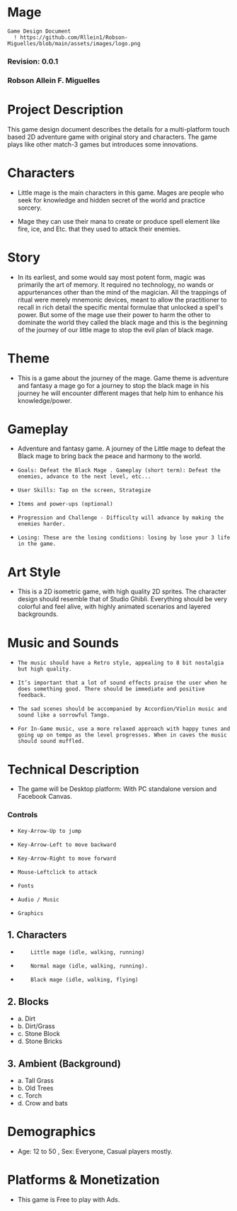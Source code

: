# Mage
   	Game Design Document
      ! https://github.com/Rllein1/Robson-Miguelles/blob/main/assets/images/logo.png

               	 
### Revision: 0.0.1 
 
### Robson Allein F. Miguelles

 
# Project Description
 
This game design document describes the details for a multi-platform touch based 2D adventure game with original story and characters. The game plays like other match-3 games but introduces some innovations.
 
# Characters
 
* Little mage is the main characters in this game. Mages are people who seek for knowledge and hidden secret of the world and practice sorcery.
 
* Mage they can use their mana to create or produce spell element like fire, ice, and Etc. that they used to attack their enemies.
 
# Story
* In its earliest, and some would say most potent form, magic was primarily the art of memory. It required no technology, no wands or appurtenances other than the mind of the magician. All the trappings of ritual were merely mnemonic devices, meant to allow the practitioner to recall in rich detail the specific mental formulae that unlocked a spell's power. But some of the mage use their power to harm the other to dominate the world they called the black mage and this is the beginning of the journey of our little mage to stop the evil plan of black mage.
 
# Theme
* This is a game about the journey of the mage. Game theme is adventure and fantasy a mage go for a journey to stop the black mage in his journey he will encounter different mages that help him to enhance his knowledge/power.
 
# Gameplay
* Adventure and fantasy game. A journey of the Little mage to defeat the Black mage to bring back the peace and harmony to the world.
 
*     Goals: Defeat the Black Mage . Gameplay (short term): Defeat the enemies, advance to the next level, etc...
*     User Skills: Tap on the screen, Strategize
*     Items and power-ups (optional)
*     Progression and Challenge - Difficulty will advance by making the enemies harder.    	
*     Losing: These are the losing conditions: losing by lose your 3 life in the game.
 
# Art Style
* This is a 2D isometric game, with high quality 2D sprites. The character design should resemble that of Studio Ghibli. Everything should be very colorful and feel alive, with highly animated scenarios and layered backgrounds.
 
# Music and Sounds
*     The music should have a Retro style, appealing to 8 bit nostalgia but high quality.
                                                                                	
*     It’s important that a lot of sound effects praise the user when he does something good. There should be immediate and positive feedback.
                                                                                	
                                                                                	
*     The sad scenes should be accompanied by Accordion/Violin music and sound like a sorrowful Tango.
                                                                                	
*     For In-Game music, use a more relaxed approach with happy tunes and going up on tempo as the level progresses. When in caves the music should sound muffled.

# Technical Description
* The game will be Desktop platform: With PC standalone version and Facebook Canvas.
 
###    Controls
 
*     Key-Arrow-Up to jump
*     Key-Arrow-Left to move backward
*     Key-Arrow-Right to move forward
*     Mouse-Leftclick to attack
 
*     Fonts
*     Audio / Music  
*     Graphics
## 1.	Characters
*         Little mage (idle, walking, running)
*         Normal mage (idle, walking, running).
*         Black mage (idle, walking, flying)
 
## 2.	Blocks
* a.	Dirt
* b.	Dirt/Grass
* c. 	Stone Block
* d.	Stone Bricks
 
## 3.	Ambient (Background)
* a.	Tall Grass
* b.	Old Trees
* c. 	Torch
* d.	Crow and bats
 
# Demographics
* Age: 12 to 50 , Sex: Everyone, Casual players mostly.
# Platforms & Monetization
* This game is Free to play with Ads.
